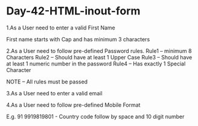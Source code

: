# Day-42-HTML-inout-form

1.As a User need to enter a valid First Name

First name starts with Cap and has minimum 3 characters

2.As a User need to follow pre-defined Password rules. Rule1 – minimum 8 Characters Rule2 – Should have at least 1 Upper Case Rule3 – Should have at least 1 numeric number in the password Rule4 – Has exactly 1 Special Character

NOTE – All rules must be passed

3.As a User need to enter a valid email

4.As a User need to follow pre-defined Mobile Format

E.g. 91 9919819801 - Country code follow by space and 10 digit number
